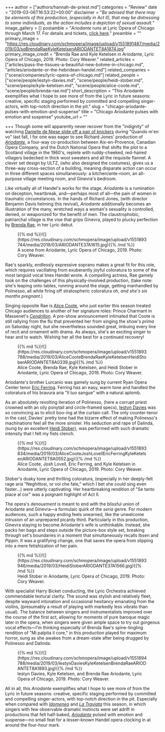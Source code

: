 +++
author = ["authors/hannah-de-priest.md"]
categories = "Review"
date = "2019-03-06T16:53:22+00:00"
disclaimer = "_Be advised that there may be elements of this production, (especially in Act II), that may be distressing to some individuals, as the action includes a depiction of sexual assault._"
image_gallery = []
postamble = "_Ariodante_ runs at Lyric Opera of Chicago through March 17. For details and tickets, [click here](https://www.lyricopera.org/concertstickets/calendar/2018-2019/ariodante-opera-tickets)."
preamble = ""
primary_image = "https://res.cloudinary.com/schmopera/image/upload/v1551891487/media/2019/03/sqBrendaRaeKyleKetelsenARIODANTET8A1874.jpg"
primary_image_credit = "Brenda Rae and Kyle Ketelsen in Ariodante, Lyric Opera of Chicago, 2019. Photo: Cory Weaver."
related_articles = ["articles/pass-the-tissues-a-beautiful-new-bohme-in-chicago.md", "articles/ariodante-or-the-hebridean-handel.md"]
related_companies = ["scene/companies/lyric-opera-of-chicago.md"]
related_people = ["scene/people/iestyn-davies.md", "scene/people/heidi-stober.md", "scene/people/kyle-ketelsen.md", "scene/people/alice-coote.md", "scene/people/brenda-rae.md"]
short_description = "This Ariodante exemplifies what I hope to see more of from the Lyric in future seasons: creative, specific staging performed by committed and compelling singer-actors, with top-notch direction in the pit."
slug = "chicago-ariodante-pulses-with-emotion-and-suspense"
title = "Chicago Ariodante pulses with emotion and suspense"
youtube_url = ""

+++
Though some will apparently never recover from the "indignity" of watching [Danielle de Niese slide off a pair of knickers](/pass-the-tissues-a-beautiful-new-bohème-in-chicago/) during "Quando m'en vo" last fall, I for one was eager to see Richard Jones' production of [_Ariodante_](https://www.lyricopera.org/concertstickets/calendar/2018-2019/ariodante-opera-tickets), a four-way co-production between Aix-en-Provence, Canadian Opera Company, and the Dutch National Opera that shifts the plot to a Scotland village in the 1960's, replete with ruddy-cheeked, red-haired villagers bedecked in thick wool sweaters and all the requisite flannel. A clever set design by ULTZ, (who also designed the costumes), gives us a three-way cross-section of a building, meaning disparate action can occur in three different spaces simultaneously: a kitchen/ante-room, an all-purpose village meeting room, and Ginevra's bedroom.

Like virtually all of Handel's works for the stage, _Ariodante_ is a rumination on deception, heartbreak, and—perhaps most of all—the pain of women in traumatic circumstances. In the hands of Richard Jones, (with director Benjamin Davis helming this revival), _Ariodante_ additionally becomes an illustration of the many, wretched ways a woman's sexuality is controlled, denied, or weaponized for the benefit of men. The claustrophobic, patriarchal village is the vise that grips Ginevra, played to plucky perfection by [Brenda Rae](/talking-with-singers-brenda-rae/), in her Lyric debut.

<figure data-type="image">{{% md %}}![](https://res.cloudinary.com/schmopera/image/upload/v1551893744/media/2019/03/ARIODANTE37A1615.jpg){{% /md %}}

<figcaption>A scene from Ariodante, Lyric Opera of Chicago, 2019. Photo: Cory Weaver.</figcaption>

</figure>

Rae's sparkly, endlessly expressive soprano makes a great fit for this role, which requires vacillating from exuberantly joyful coloratura to some of the most languid vocal lines Handel wrote. A compelling actress, Rae gamely took on the challenges of this physically-involved production, (take note: she's leaping onto tables, running around the stage, getting manhandled by Polinesso, all while firing off stratospheric coloratura oh, _and_ _she's six months pregnant_.)

Singing opposite Rae is [Alice Coote](/scene/people/alice-coote/), who just earlier this season treated Chicago audiences to another of her signature roles: Prince Charmant in Massenet's [_Cendrillon_](/actual-magic-in-chicago-lyrics-cendrillon/). A pre-show announcement intimated that Coote is still rallying from the flu that prevented her from singing the show's _prima_ on Saturday night, but she nevertheless sounded great, imbuing every line of recit and ornament with drama. As always, she's an exciting singer to hear and to watch. Wishing her all the best for a continued recovery!

<figure data-type="image">{{% md %}}![](https://res.cloudinary.com/schmopera/image/upload/v1551893788/media/2019/03/AliceCooteBrendaRaeKyleKetelsenHeidiStoberARIODANTET8A0339.jpg){{% /md %}}

<figcaption>Alice Coote, Brenda Rae, Kyle Ketelsen, and Heidi Stober in Ariodante, Lyric Opera of Chicago, 2019. Photo: Cory Weaver.</figcaption>

</figure>

Ariodante's brother Lurcanio was gamely sung by current Ryan Opera Center tenor [Eric Ferring](/scene/people/eric-ferring/). Ferring has an easy, warm tone and handled the coloratura of his bravura aria "Il tuo sangue" with a natural aplomb.

As an absolutely revolting iteration of Polinesso, (here a corrupt priest crowned with an oily ponytail and circle-framed specs), [Iestyn Davies](/scene/people/iestyn-davies/) was so convincing as to elicit boo-ing at the curtain call. The only counter-tenor in the cast, Davies' pretty tone had the bizarre effect of making Polinesso's machinations feel all the more sinister. His seduction and rape of Dalinda, (sung by an excellent [Heidi Stober](/scene/people/heidi-stober/)), was performed with such dramatic intensity that I felt my fists clench.

<figure data-type="image">{{% md %}}![](https://res.cloudinary.com/schmopera/image/upload/v1551893834/media/2019/03/AliceCooteJoshLovellEricFerringKyleKetelsenARIODANTET8A0552.jpg){{% /md %}}

<figcaption>Alice Coote, Josh Lovell, Eric Ferring, and Kyle Ketelsen in Ariodante, Lyric Opera of Chicago, 2019. Photo: Cory Weaver.</figcaption>

</figure>

Stober's dusky tone and thrilling coloratura, (especially in her deeply-felt rage aria "Neghittosi, or voi che fate," which I bet she could sing even faster…) were utterly captivating. Her heartbreaking rendition of "Se tanto piace al cor" was a poignant highlight of Act II.

The opera's _denouement_ is meant to end with the blissful union of Ariodante and Ginevra—a formulaic quirk of the _seria_ genre. For modern audiences, such a happy ending feels unearned, like the unwelcome intrusion of an unprepared picardy third. Particularly in this production, Ginevra staying to become Ariodante's wife is unthinkable. Instead, she packs her bags and steps outside the picture-box style set, breaking through set's boundaries in a moment that simultaneously recalls Ibsen and _Pippin_. It was a gratifying change, one that saves the opera from slipping into a mere fetishization of her pain.

<figure data-type="image">{{% md %}}![](https://res.cloudinary.com/schmopera/image/upload/v1551893946/media/2019/03/HeidiStoberARIODANTE37A1566.jpg){{% /md %}}

<figcaption>Heidi Stober in Ariodante, Lyric Opera of Chicago, 2019. Photo: Cory Weaver.</figcaption>

</figure>

With specialist Harry Bicket conducting, the Lyric Orchestra achieved commendable textural clarity. The sound was stylish and relatively fleet, despite wayward intonation and occasional hesitancy emanating from the violins, (presumably a result of playing with markedly less vibrato than usual). The balance between singers and instrumentalists improved over the course of the first act, allowing for moments of pure baroque magic later in the opera, when singers were given ample space to try out gorgeous vocal effects—I'm thinking especially of Brenda Rae's spine-tingling rendition of "Mi palpita il core," in this production played for maximum horror, sung as she awakes from a dream-state after being drugged by Polinesso and Dalinda.

<figure data-type="image">{{% md %}}![](https://res.cloudinary.com/schmopera/image/upload/v1551894788/media/2019/03/IestynDaviesKyleKetelsenBrendaRaeARIODANTET8A1893.jpg){{% /md %}}

<figcaption>Iestyn Davies, Kyle Ketelsen, and Brenda Rae Ariodante, Lyric Opera of Chicago, 2019. Photo: Cory Weaver.</figcaption>

</figure>

All in all, this _Ariodante_ exemplifies what I hope to see more of from the Lyric in future seasons: creative, specific staging performed by committed and compelling singer-actors, with top-notch direction in the pit. Especially when compared with [_Idomeneo_](/glamour-fury-idomeneo-in-chicago/) and [_La Traviata_](/left-wanting-more-la-traviata-in-chicago/) this season, in which singers with few observable dramatic instincts were set adrift in productions that felt half-baked, [_Ariodante_](https://www.lyricopera.org/concertstickets/calendar/2018-2019/ariodante-opera-tickets) pulsed with emotion and suspense—no small feat for a lesser-known Handel opera clocking in at around the four-hour mark.